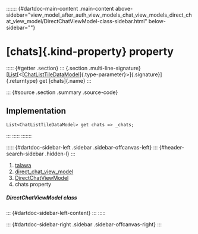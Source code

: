 ::::::: {#dartdoc-main-content .main-content above-sidebar="view_model_after_auth_view_models_chat_view_models_direct_chat_view_model/DirectChatViewModel-class-sidebar.html" below-sidebar=""}
<div>

# [chats]{.kind-property} property

</div>

::::: {#getter .section}
::: {.section .multi-line-signature}
[[List](https://api.flutter.dev/flutter/dart-core/List-class.html)[\<[[ChatListTileDataModel](../../models_chats_chat_list_tile_data_model/ChatListTileDataModel-class.html)]{.type-parameter}\>]{.signature}]{.returntype}
get [chats]{.name}
:::

::: {#source .section .summary .source-code}
## Implementation

``` language-dart
List<ChatListTileDataModel> get chats => _chats;
```
:::
:::::
:::::::

::::: {#dartdoc-sidebar-left .sidebar .sidebar-offcanvas-left}
::: {#header-search-sidebar .hidden-l}
:::

1.  [talawa](../../index.html)
2.  [direct_chat_view_model](../../view_model_after_auth_view_models_chat_view_models_direct_chat_view_model/)
3.  [DirectChatViewModel](../../view_model_after_auth_view_models_chat_view_models_direct_chat_view_model/DirectChatViewModel-class.html)
4.  chats property

##### DirectChatViewModel class

::: {#dartdoc-sidebar-left-content}
:::
:::::

::: {#dartdoc-sidebar-right .sidebar .sidebar-offcanvas-right}
:::
